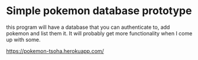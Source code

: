 # Simple pokemon database prototype #
this program will have a database that you can authenticate to, add pokemon and list them it. It will probably get more functionality when I come up with some.

https://pokemon-tsoha.herokuapp.com/
